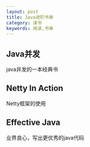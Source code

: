 ```yaml
---
layout: post
title: Java进阶书单
category: 读书
keywords: 阅读,书单
---
```


## Java并发

java并发的一本经典书


## Netty In Action

Netty框架的使用


## Effective Java

业界良心，写出更优秀的java代码

